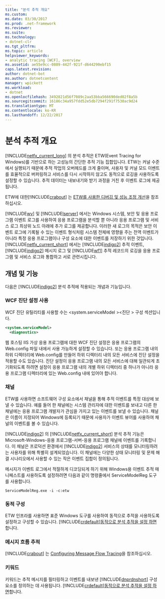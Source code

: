 ```yaml
---
title: "분석 추적 개요"
ms.custom: 
ms.date: 03/30/2017
ms.prod: .net-framework
ms.reviewer: 
ms.suite: 
ms.technology:
- dotnet-clr
ms.tgt_pltfrm: 
ms.topic: article
helpviewer_keywords:
- analytic tracing [WCF], overview
ms.assetid: ae55e9cc-0809-442f-921f-d644290ebf15
caps.latest.revision: 
author: dotnet-bot
ms.author: dotnetcontent
manager: wpickett
ms.workload:
- dotnet
ms.openlocfilehash: 3492821d56f7089c2aa53bba566690ded02f8a5b
ms.sourcegitcommit: 16186c34a957fdd52e5db7294f291f7530ac9d24
ms.translationtype: MT
ms.contentlocale: ko-KR
ms.lasthandoff: 12/22/2017
---
```

# <a name="analytic-tracing-overview"></a>분석 추적 개요
[!INCLUDE[netfx_current_long](../../../../../includes/netfx-current-long-md.md)] 의 분석 추적은 ETW(Event Tracing for Windows)를 기반으로 하는 고성능의 간단한 추적 기능 집합입니다. ETW는 커널 수준에서 실행되기 때문에 추적 작업의 오버헤드를 크게 줄이며, 사용자 및 커널 모드 이벤트를 효율적으로 버퍼링하고 서비스를 다시 시작하지 않고도 동적으로 로깅을 사용하도록 설정할 수 있습니다. 추적 데이터는 내보내기와 받기 과정을 거친 후 이벤트 로그에 제공됩니다.  
  
 ETW에 대한[!INCLUDE[crabout](../../../../../includes/crabout-md.md)] 는 [ETW를 사용한 디버깅 및 성능 조정 개선](http://go.microsoft.com/fwlink/?LinkId=164781)을 참조하십시오.  
  
 [!INCLUDE[wv](../../../../../includes/wv-md.md)] 및 [!INCLUDE[lserver](../../../../../includes/lserver-md.md)] 에서는 Windows 시스템, 보안 및 응용 프로그램 이벤트 로그를 사용하여 응용 프로그램을 분석할 뿐 아니라 응용 프로그램 및 서비스 로그 최상위 노드 아래에 추가 로그를 제공합니다. 이러한 새 로그의 목적은 보안 이벤트 로그에 기록될 수 있는 이벤트 형식처럼 시스템 전체에 영향을 주는 전역 이벤트가 아니라 특정 응용 프로그램이나 구성 요소에 대한 이벤트를 저장하기 위한 것입니다. [!INCLUDE[netfx_current_short](../../../../../includes/netfx-current-short-md.md)] 에서는 [!INCLUDE[indigo2](../../../../../includes/indigo2-md.md)] 추적 이벤트, [!INCLUDE[indigo2](../../../../../includes/indigo2-md.md)] 메시지 로그 및 [!INCLUDE[wf1](../../../../../includes/wf1-md.md)] 추적 레코드의 로깅을 응용 프로그램 및 서비스 로그와 통합하고 서로 관련시킵니다.  
  
## <a name="concepts-and-capabilities"></a>개념 및 기능  
 다음은 [!INCLUDE[indigo2](../../../../../includes/indigo2-md.md)] 분석 추적에 적용되는 개념과 기능입니다.  
  
### <a name="enabling-wcf-diagnostics-settings"></a>WCF 진단 설정 사용  
 WCF 진단 유틸리티를 사용할 수는 \<system.serviceModel >\<진단 > 구성 섹션입니다.  
  
```xml  
<system.serviceModel>  
  <diagnostics>  
```  
  
 웹 호스팅 IIS 가상 응용 프로그램에 대한 WCF 진단 설정은 응용 프로그램의 Web.config 파일 내에서 사용 가능하게 설정할 수 있습니다. 또는 응용 프로그램 내의 하위 디렉터리에 Web.config를 만들어  하위 디렉터리 내의 모든 서비스에 진단 설정을 적용할 수도 있습니다.  진단 설정이 응용 프로그램 내의 모든 서비스에 대해 일관되게 초기화되도록 하려면 설정이 응용 프로그램 내의 개별 하위 디렉터리 중 하나가 아니라 응용 프로그램 디렉터리에 있는 Web.config 내에 있어야 합니다.  
  
### <a name="channels"></a>채널  
 ETW를 사용하면 소프트웨어 구성 요소에서 채널을 통해 추적 이벤트를 특정 대상에 보낼 수 있습니다. 예를 들어 한 채널에는 시스템 관리자에 대한 이벤트를 보내고 다른 한 채널에는 응용 프로그램 개발자가 관심을 가지고 있는 이벤트를 보낼 수 있습니다. 채널은 이름이 지정되어 Windows에 등록되기 때문에 사용자가 이벤트 뷰어를 사용하여 채널의 이벤트를 볼 수 있습니다.  
  
 [!INCLUDE[indigo2](../../../../../includes/indigo2-md.md)] 의 [!INCLUDE[netfx_current_short](../../../../../includes/netfx-current-short-md.md)] 분석 추적 기능은 Microsoft-Windows-응용 프로그램-서버-응용 프로그램 채널에 이벤트를 기록합니다. 이 채널은 프로덕션 환경에서 [!INCLUDE[indigo2](../../../../../includes/indigo2-md.md)] 서비스의 상태를 모니터링하려는 사용자를 위해 특별히 설계되었습니다. 이 채널에는 다양한 상태 모니터링 및 문제 해결 시나리오에서 사용할 수 있는 작은 이벤트 집합이 정의됩니다.  
  
 메시지가 이벤트 로그에서 적절하게 디코딩되게 하기 위해 Windows용 이벤트 추적 매니페스트를 사용하도록 설정하려면 다음과 같이 명령줄에서 ServiceModelReg 도구를 사용합니다.  
  
 `ServiceModelReg.exe -i -c:etw`  
  
### <a name="dynamic-configuration"></a>동적 구성  
 ETW 인프라를 사용하면 표준 Windows 도구를 사용하여 동적으로 추적을 사용하도록 설정하고 구성할 수 있습니다. [!INCLUDE[crdefault](../../../../../includes/crdefault-md.md)][동적으로 분석 추적을 설정 하면](../../../../../docs/framework/wcf/diagnostics/etw/dynamically-enabling-analytic-tracing.md)합니다.  
  
### <a name="message-flow-tracing"></a>메시지 흐름 추적  
 [!INCLUDE[crabout](../../../../../includes/crabout-md.md)] 는 [Configuring Message Flow Tracing](../../../../../docs/framework/wcf/diagnostics/etw/configuring-message-flow-tracing.md)을 참조하십시오.  
  
### <a name="keywords"></a>키워드  
 키워드는 추적 메시지를 필터링하고 이벤트를 내보낸 [!INCLUDE[dnprdnshort](../../../../../includes/dnprdnshort-md.md)] 구성 요소를 정의하는 데 사용됩니다. [!INCLUDE[crdefault](../../../../../includes/crdefault-md.md)][동적으로 분석 추적을 설정 하면](../../../../../docs/framework/wcf/diagnostics/etw/dynamically-enabling-analytic-tracing.md)합니다.
